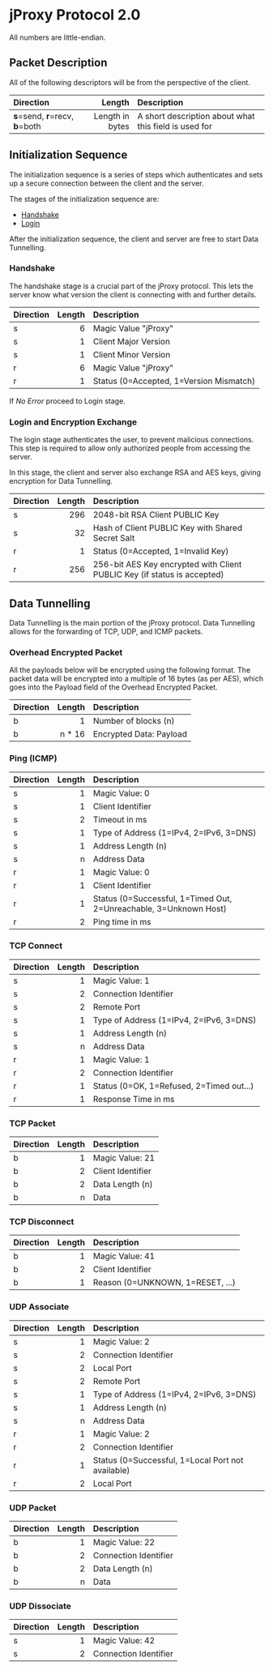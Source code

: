 # jProxy Protocol 2.0

All numbers are little-endian.

## Packet Description

All of the following descriptors will be from the perspective of the client.

| Direction                          | Length          | Description                                           |
|:---------------------------------- | ---------------:|:----------------------------------------------------- |
| **s**=send, **r**=recv, **b**=both | Length in bytes | A short description about what this field is used for |


## Initialization Sequence

The initialization sequence is a series of steps which authenticates and sets up a secure connection between the client and the server.

The stages of the initialization sequence are:
* [Handshake](#handshake)
* [Login](#login-and-encryption-exchange)

After the initialization sequence, the client and server are free to start Data Tunnelling.

### Handshake

The handshake stage is a crucial part of the jProxy protocol. This lets the server know what version the client is connecting with and further details.

| Direction | Length | Description                                                                 |
|:--------- | ------:|:--------------------------------------------------------------------------- |
| s |      6 | Magic Value "jProxy"                                                                |
| s |      1 | Client Major Version                                                                |
| s |      1 | Client Minor Version                                                                |
| r |      6 | Magic Value "jProxy"                                                                |
| r |      1 | Status (0=Accepted, 1=Version Mismatch)                                             |

If *No Error* proceed to Login stage.

### Login and Encryption Exchange

The login stage authenticates the user, to prevent malicious connections.
This step is required to allow only authorized people from accessing the server.

In this stage, the client and server also exchange RSA and AES keys, giving encryption for Data Tunnelling.

| Direction | Length | Description                                                                 |
|:--------- | ------:|:--------------------------------------------------------------------------- |
| s |    296 | 2048-bit RSA Client PUBLIC Key                                                      |
| s |     32 | Hash of Client PUBLIC Key with Shared Secret Salt                                   |
| r |      1 | Status (0=Accepted, 1=Invalid Key)                                                  |
| r |    256 | 256-bit AES Key encrypted with Client PUBLIC Key (if status is accepted)            |


## Data Tunnelling

Data Tunnelling is the main portion of the jProxy protocol.
Data Tunnelling allows for the forwarding of TCP, UDP, and ICMP packets.

### Overhead Encrypted Packet

All the payloads below will be encrypted using the following format.
The packet data will be encrypted into a multiple of 16 bytes (as per AES),
which goes into the Payload field of the Overhead Encrypted Packet.

| Direction | Length | Description                                                                 |
|:--------- | ------:|:--------------------------------------------------------------------------- |
| b |      1 | Number of blocks (n)                                                                |
| b | n * 16 | Encrypted Data: Payload                                                             |


### Ping (ICMP)

| Direction | Length | Description                                                                 |
|:--------- | ------:|:--------------------------------------------------------------------------- |
| s |      1 | Magic Value: 0                                                                      |
| s |      1 | Client Identifier                                                                   |
| s |      2 | Timeout in ms                                                                       |
| s |      1 | Type of Address (1=IPv4, 2=IPv6, 3=DNS)                                             |
| s |      1 | Address Length (n)                                                                  |
| s |      n | Address Data                                                                        |
| r |      1 | Magic Value: 0                                                                      |
| r |      1 | Client Identifier                                                                   |
| r |      1 | Status (0=Successful, 1=Timed Out, 2=Unreachable, 3=Unknown Host)                   |
| r |      2 | Ping time in ms                                                                     |



### TCP Connect

| Direction | Length | Description                                                                 |
|:--------- | ------:|:--------------------------------------------------------------------------- |
| s |      1 | Magic Value: 1                                                                      |
| s |      2 | Connection Identifier                                                               |
| s |      2 | Remote Port                                                                         |
| s |      1 | Type of Address (1=IPv4, 2=IPv6, 3=DNS)                                             |
| s |      1 | Address Length (n)                                                                  |
| s |      n | Address Data                                                                        |
| r |      1 | Magic Value: 1                                                                      |
| r |      2 | Connection Identifier                                                               |
| r |      1 | Status (0=OK, 1=Refused, 2=Timed out...)                                            |
| r |      1 | Response Time in ms                                                                 |

### TCP Packet

| Direction | Length | Description                                                                 |
|:--------- | ------:|:--------------------------------------------------------------------------- |
| b |      1 | Magic Value: 21                                                                     |
| b |      2 | Client Identifier                                                                   |
| b |      2 | Data Length (n)                                                                     |
| b |      n | Data                                                                                |

### TCP Disconnect

| Direction | Length | Description                                                                 |
|:--------- | ------:|:--------------------------------------------------------------------------- |
| b |      1 | Magic Value: 41                                                                     |
| b |      2 | Client Identifier                                                                   |
| b |      1 | Reason (0=UNKNOWN, 1=RESET, ...)                                                    |



### UDP Associate

| Direction | Length | Description                                                                 |
|:--------- | ------:|:--------------------------------------------------------------------------- |
| s |      1 | Magic Value: 2                                                                      |
| s |      2 | Connection Identifier                                                               |
| s |      2 | Local Port                                                                          |
| s |      2 | Remote Port                                                                         |
| s |      1 | Type of Address (1=IPv4, 2=IPv6, 3=DNS)                                             |
| s |      1 | Address Length (n)                                                                  |
| s |      n | Address Data                                                                        |
| r |      1 | Magic Value: 2                                                                      |
| r |      2 | Connection Identifier                                                               |
| r |      1 | Status (0=Successful, 1=Local Port not available)                                   |
| r |      2 | Local Port                                                                          |

### UDP Packet

| Direction | Length | Description                                                                 |
|:--------- | ------:|:--------------------------------------------------------------------------- |
| b |      1 | Magic Value: 22                                                                     |
| b |      2 | Connection Identifier                                                               |
| b |      2 | Data Length (n)                                                                     |
| b |      n | Data                                                                                |

### UDP Dissociate
| Direction | Length | Description                                                                 |
|:--------- | ------:|:--------------------------------------------------------------------------- |
| s |      1 | Magic Value: 42                                                                     |
| s |      2 | Connection Identifier                                                               |
